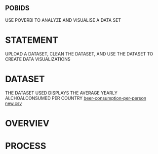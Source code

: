 ## POBIDS
USE POVERBI TO ANALYZE AND VISUALISE A DATA SET

# STATEMENT 
UPLOAD A DATASET, CLEAN THE DATASET, AND USE THE DATASET TO CREATE DATA VISUALIZATIONS

# DATASET
THE DATASET USED DISPLAYS THE AVERAGE YEARLY ALCHOALCONSUMED PER COUNTRY
[beer-consumption-per-person new.csv](https://github.com/user-attachments/files/15527993/beer-consumption-per-person.new.csv)


# OVERVIEV

# PROCESS
